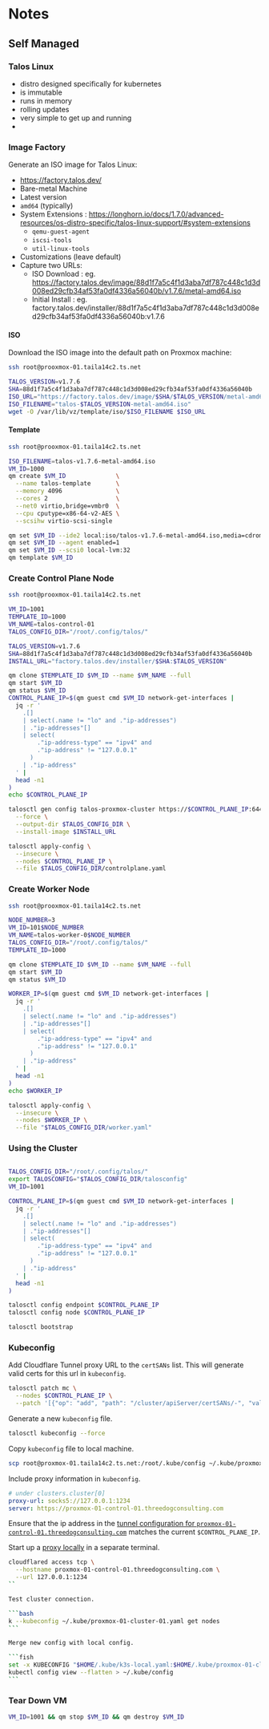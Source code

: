 # Notes

## Self Managed

### Talos Linux

- distro designed specifically for kubernetes
- is immutable
- runs in memory
- rolling updates
- very simple to get up and running
-

### Image Factory

Generate an ISO image for Talos Linux:

- https://factory.talos.dev/
- Bare-metal Machine
- Latest version
- `amd64` (typically)
- System Extensions : https://longhorn.io/docs/1.7.0/advanced-resources/os-distro-specific/talos-linux-support/#system-extensions
  - `qemu-guest-agent`
  - `iscsi-tools`
  - `util-linux-tools`
- Customizations (leave default)
- Capture two URLs:
  - ISO Download : eg. https://factory.talos.dev/image/88d1f7a5c4f1d3aba7df787c448c1d3d008ed29cfb34af53fa0df4336a56040b/v1.7.6/metal-amd64.iso
  - Initial Install : eg. factory.talos.dev/installer/88d1f7a5c4f1d3aba7df787c448c1d3d008ed29cfb34af53fa0df4336a56040b:v1.7.6

#### ISO

Download the ISO image into the default path on Proxmox machine:

```bash
ssh root@prooxmox-01.taila14c2.ts.net

TALOS_VERSION=v1.7.6
SHA=88d1f7a5c4f1d3aba7df787c448c1d3d008ed29cfb34af53fa0df4336a56040b
ISO_URL="https://factory.talos.dev/image/$SHA/$TALOS_VERSION/metal-amd64.iso"
ISO_FILENAME="talos-$TALOS_VERSION-metal-amd64.iso"
wget -O /var/lib/vz/template/iso/$ISO_FILENAME $ISO_URL
```

#### Template

```bash
ssh root@prooxmox-01.taila14c2.ts.net

ISO_FILENAME=talos-v1.7.6-metal-amd64.iso
VM_ID=1000
qm create $VM_ID              \
  --name talos-template       \
  --memory 4096               \
  --cores 2                   \
  --net0 virtio,bridge=vmbr0  \
  --cpu cputype=x86-64-v2-AES \
  --scsihw virtio-scsi-single

qm set $VM_ID --ide2 local:iso/talos-v1.7.6-metal-amd64.iso,media=cdrom
qm set $VM_ID --agent enabled=1
qm set $VM_ID --scsi0 local-lvm:32
qm template $VM_ID
```

### Create Control Plane Node

```bash
ssh root@prooxmox-01.taila14c2.ts.net

VM_ID=1001
TEMPLATE_ID=1000
VM_NAME=talos-control-01
TALOS_CONFIG_DIR="/root/.config/talos/"

TALOS_VERSION=v1.7.6
SHA=88d1f7a5c4f1d3aba7df787c448c1d3d008ed29cfb34af53fa0df4336a56040b
INSTALL_URL="factory.talos.dev/installer/$SHA:$TALOS_VERSION"

qm clone $TEMPLATE_ID $VM_ID --name $VM_NAME --full
qm start $VM_ID
qm status $VM_ID
CONTROL_PLANE_IP=$(qm guest cmd $VM_ID network-get-interfaces |
  jq -r '
    .[]
    | select(.name != "lo" and ."ip-addresses")
    | ."ip-addresses"[]
    | select(
        ."ip-address-type" == "ipv4" and
        ."ip-address" != "127.0.0.1"
      )
    | ."ip-address"
  ' |
  head -n1
)
echo $CONTROL_PLANE_IP

talosctl gen config talos-proxmox-cluster https://$CONTROL_PLANE_IP:6443 \
  --force \
  --output-dir $TALOS_CONFIG_DIR \
  --install-image $INSTALL_URL

talosctl apply-config \
  --insecure \
  --nodes $CONTROL_PLANE_IP \
  --file $TALOS_CONFIG_DIR/controlplane.yaml
```

### Create Worker Node

```bash
ssh root@prooxmox-01.taila14c2.ts.net

NODE_NUMBER=3
VM_ID=101$NODE_NUMBER
VM_NAME=talos-worker-0$NODE_NUMBER
TALOS_CONFIG_DIR="/root/.config/talos/"
TEMPLATE_ID=1000

qm clone $TEMPLATE_ID $VM_ID --name $VM_NAME --full
qm start $VM_ID
qm status $VM_ID

WORKER_IP=$(qm guest cmd $VM_ID network-get-interfaces |
  jq -r '
    .[]
    | select(.name != "lo" and ."ip-addresses")
    | ."ip-addresses"[]
    | select(
        ."ip-address-type" == "ipv4" and
        ."ip-address" != "127.0.0.1"
      )
    | ."ip-address"
  ' |
  head -n1
)
echo $WORKER_IP

talosctl apply-config \
  --insecure \
  --nodes $WORKER_IP \
  --file "$TALOS_CONFIG_DIR/worker.yaml"
```

### Using the Cluster

```bash

TALOS_CONFIG_DIR="/root/.config/talos/"
export TALOSCONFIG="$TALOS_CONFIG_DIR/talosconfig"
VM_ID=1001

CONTROL_PLANE_IP=$(qm guest cmd $VM_ID network-get-interfaces |
  jq -r '
    .[]
    | select(.name != "lo" and ."ip-addresses")
    | ."ip-addresses"[]
    | select(
        ."ip-address-type" == "ipv4" and
        ."ip-address" != "127.0.0.1"
      )
    | ."ip-address"
  ' |
  head -n1
)

talosctl config endpoint $CONTROL_PLANE_IP
talosctl config node $CONTROL_PLANE_IP

talosctl bootstrap
```

### Kubeconfig

Add Cloudflare Tunnel proxy URL to the `certSANs` list. This will generate valid certs for this url in `kubeconfig`.

```bash
talosctl patch mc \
  --nodes $CONTROL_PLANE_IP \
  --patch '[{"op": "add", "path": "/cluster/apiServer/certSANs/-", "value": "proxmox-01-control-01.threedogconsulting.com" }]'
```

Generate a new `kubeconfig` file.

```bash
talosctl kubeconfig --force
```

Copy `kubeconfig` file to local machine.

```bash
scp root@proxmox-01.taila14c2.ts.net:/root/.kube/config ~/.kube/proxmox-01-cluster-01.yaml
```

Include proxy information in `kubeconfig`.

```yaml
# under clusters.cluster[0]
proxy-url: socks5://127.0.0.1:1234
server: https://proxmox-01-control-01.threedogconsulting.com
```

Ensure that the ip address in the [tunnel configuration for `proxmox-01-control-01.threedogconsulting.com`](https://one.dash.cloudflare.com/c60a9b2426e2d250307a67e4937bb55c/networks/tunnels/471afade-c949-4b76-8dc9-ff8359d67caa/public-hostname/proxmox-01-control-01.threedogconsulting.com/1) matches the current `$CONTROL_PLANE_IP`.

Start up a [proxy locally](https://developers.cloudflare.com/cloudflare-one/tutorials/kubectl/#connect-from-a-client-machine) in a separate terminal.

````bash
cloudflared access tcp \
  --hostname proxmox-01-control-01.threedogconsulting.com \
  --url 127.0.0.1:1234
``

Test cluster connection.

```bash
k --kubeconfig ~/.kube/proxmox-01-cluster-01.yaml get nodes
```

Merge new config with local config.

```fish
set -x KUBECONFIG "$HOME/.kube/k3s-local.yaml:$HOME/.kube/proxmox-01-cluster-01"
kubectl config view --flatten > ~/.kube/config
```
````

### Tear Down VM

```bash
VM_ID=1001 && qm stop $VM_ID && qm destroy $VM_ID
```
